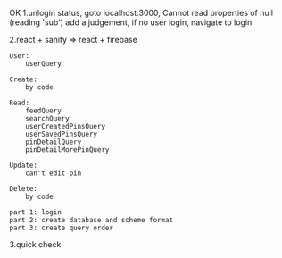 OK 1.unlogin status, goto localhost:3000, Cannot read properties of null (reading 'sub')
add a judgement, if no user login, navigate to login

2.react + sanity => react + firebase

    User:
        userQuery

    Create:
        by code

    Read: 
        feedQuery
        searchQuery
        userCreatedPinsQuery
        userSavedPinsQuery
        pinDetailQuery
        pinDetailMorePinQuery

    Update:
        can't edit pin 
        
    Delete:
        by code
    
    part 1: login
    part 2: create database and scheme format
    part 3: create query order

3.quick check